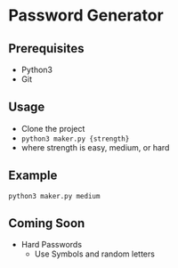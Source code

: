 
# Password Generator

## Prerequisites
- Python3
- Git

## Usage
- Clone the project
- `python3 maker.py {strength}`
- where strength is easy, medium, or hard

## Example
`python3 maker.py medium`

## Coming Soon
- Hard Passwords
  - Use Symbols and random letters

